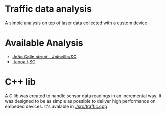 # Traffic data analysis
A simple analysis on top of laser data collected with a custom device

# Available Analysis
+ [João Colin street - Joinville/SC](./notebooks/joao-colin.ipynb)
+ [Itapoa / SC](./notebooks/itapoa.ipynb)

# C++ lib

A _C_ lib was created to handle sensor data readings in an incremental way.
It was designed to be as simple as possible to deliver high performance on embeded devices.
It's avalable in [./src/traffic.cpp](./src/traffic.cpp)
